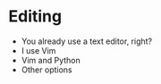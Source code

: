 Editing
=======

- You already use a text editor, right?
- I use Vim
- Vim and Python
- Other options

